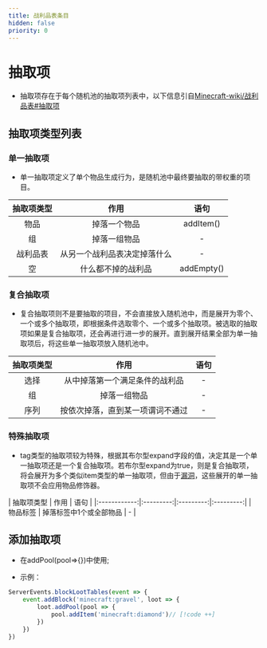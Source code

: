```yaml
---
title: 战利品表条目
hidden: false
priority: 0
---
```

# 抽取项

- 抽取项存在于每个随机池的抽取项列表中，以下信息引自[Minecraft-wiki/战利品表#抽取项](https://zh.minecraft.wiki/w/%E6%88%98%E5%88%A9%E5%93%81%E8%A1%A8#%E6%8A%BD%E5%8F%96%E9%A1%B9)

## 抽取项类型列表

### 单一抽取项

- 单一抽取项定义了单个物品生成行为，是随机池中最终要抽取的带权重的项目。

|   抽取项类型    |   作用    |   语句    |
|:------------:|:---------:|:---------:|
|   物品    |   掉落一个物品   |   addItem()   |
|   组    |   掉落一组物品   |   -   |
|   战利品表    |   从另一个战利品表决定掉落什么   |   -   |
|   空    |   什么都不掉的战利品   |   addEmpty()   |

### 复合抽取项

- 复合抽取项则不是要抽取的项目，不会直接放入随机池中，而是展开为零个、一个或多个抽取项，即根据条件选取零个、一个或多个抽取项。被选取的抽取项如果是复合抽取项，还会再进行进一步的展开。直到展开结果全部为单一抽取项后，将这些单一抽取项放入随机池中。

|   抽取项类型    |   作用    |   语句    |
|:------------:|:---------:|:---------:|
|   选择    |   从中掉落第一个满足条件的战利品   |   -   |
|   组    |   掉落一组物品   |   -   |
|   序列    |   按依次掉落，直到某一项谓词不通过   |   -   |

### 特殊抽取项

- tag类型的抽取项较为特殊，根据其布尔型expand字段的值，决定其是一个单一抽取项还是一个复合抽取项。若布尔型expand为true，则是复合抽取项，将会展开为多个类似item类型的单一抽取项，但由于[漏洞](https://zh.minecraft.wiki/w/%E6%88%98%E5%88%A9%E5%93%81%E8%A1%A8#cite_note-MC212671-4)，这些展开的单一抽取项不会应用物品修饰器。

|   抽取项类型    |   作用    |   语句    |
|:------------:|:---------:|:---------:|:---------:|
|   物品标签    |   掉落标签中1个或全部物品   |   -   |

## 添加抽取项

- 在addPool(pool=>{})中使用;

- 示例：

```js
ServerEvents.blockLootTables(event => {
    event.addBlock('minecraft:gravel', loot => {
        loot.addPool(pool => {
            pool.addItem('minecraft:diamond')// [!code ++]
        })
    })
})

```
